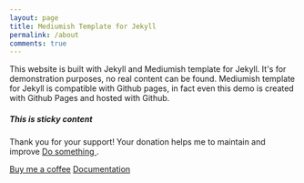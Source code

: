 ```yaml
---
layout: page
title: Mediumish Template for Jekyll
permalink: /about
comments: true
---
```


<div class="row justify-content-between">
<div class="col-md-8 pr-5">

<p>This website is built with Jekyll and Mediumish template for Jekyll. It's for demonstration purposes, no real content can be found. Mediumish template for Jekyll is compatible with Github pages, in fact even this demo is created with Github Pages and hosted with Github.</p>

</div>

<div class="col-md-4">

<div class="sticky-top sticky-top-80">
<h5>This is sticky content</h5>

<p>Thank you for your support! Your donation helps me to maintain and improve <a target="_blank" href="support url">Do something  <i class="fab fa-github"></i></a>.</p>

<a target="_blank" href="donate url" class="btn btn-danger">Buy me a coffee</a> <a target="_blank" href="docs url" class="btn btn-warning">Documentation</a>

</div>
</div>
</div>
